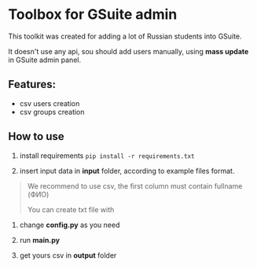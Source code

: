 # Toolbox for GSuite admin

This toolkit was created for adding a lot of 
Russian students into GSuite.

It doesn't use any api, sou should add users manually,
using **mass update** in GSuite admin panel.

## Features:
- csv users creation
- csv groups creation

## How to use
1. install requirements `pip install -r requirements.txt`

1. insert input data in **input** folder, according to
example files format.
> We recommend to use csv, the first column 
> must contain fullname (ФИО)
>
> You can create txt file with 

1. change **config.py** as you need 

1. run **main.py** 

1. get yours csv in **output** folder